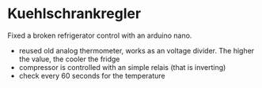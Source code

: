 # Kuehlschrankregler
Fixed a broken refrigerator control with an arduino nano.

- reused old analog thermometer, works as an voltage divider. The higher the value, the cooler the fridge
- compressor is controlled with an simple relais (that is inverting)
- check every 60 seconds for the temperature
